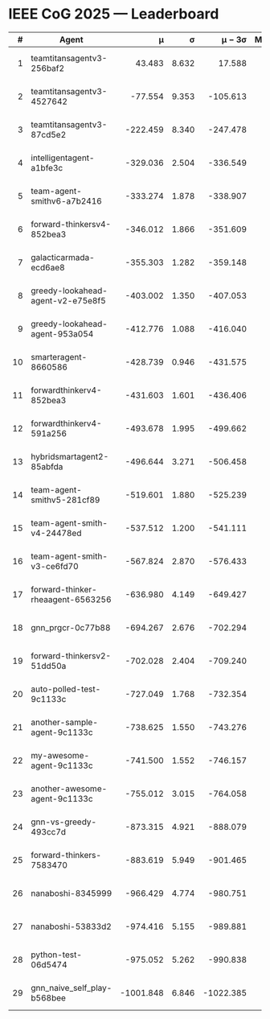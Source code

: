 # IEEE CoG 2025 — Leaderboard

| # | Agent | μ | σ | μ − 3σ | Matches | Updated |
|---:|---|---:|---:|---:|---:|---|
| 1 | teamtitansagentv3-256baf2 | 43.483 | 8.632 | 17.588 | 19996 | 2025-08-24 18:45 |
| 2 | teamtitansagentv3-4527642 | -77.554 | 9.353 | -105.613 | 19730 | 2025-08-24 18:45 |
| 3 | teamtitansagentv3-87cd5e2 | -222.459 | 8.340 | -247.478 | 20786 | 2025-08-24 18:45 |
| 4 | intelligentagent-a1bfe3c | -329.036 | 2.504 | -336.549 | 16591 | 2025-08-24 18:45 |
| 5 | team-agent-smithv6-a7b2416 | -333.274 | 1.878 | -338.907 | 19580 | 2025-08-24 18:45 |
| 6 | forward-thinkersv4-852bea3 | -346.012 | 1.866 | -351.609 | 15810 | 2025-08-24 18:45 |
| 7 | galacticarmada-ecd6ae8 | -355.303 | 1.282 | -359.148 | 18460 | 2025-08-24 18:45 |
| 8 | greedy-lookahead-agent-v2-e75e8f5 | -403.002 | 1.350 | -407.053 | 20160 | 2025-08-24 18:45 |
| 9 | greedy-lookahead-agent-953a054 | -412.776 | 1.088 | -416.040 | 18200 | 2025-08-24 18:45 |
| 10 | smarteragent-8660586 | -428.739 | 0.946 | -431.575 | 16392 | 2025-08-24 18:45 |
| 11 | forwardthinkerv4-852bea3 | -431.603 | 1.601 | -436.406 | 16397 | 2025-08-24 18:45 |
| 12 | forwardthinkerv4-591a256 | -493.678 | 1.995 | -499.662 | 16197 | 2025-08-24 18:45 |
| 13 | hybridsmartagent2-85abfda | -496.644 | 3.271 | -506.458 | 16371 | 2025-08-24 18:45 |
| 14 | team-agent-smithv5-281cf89 | -519.601 | 1.880 | -525.239 | 19020 | 2025-08-24 18:45 |
| 15 | team-agent-smith-v4-24478ed | -537.512 | 1.200 | -541.111 | 19916 | 2025-08-24 18:45 |
| 16 | team-agent-smith-v3-ce6fd70 | -567.824 | 2.870 | -576.433 | 20336 | 2025-08-24 18:45 |
| 17 | forward-thinker-rheaagent-6563256 | -636.980 | 4.149 | -649.427 | 18448 | 2025-08-24 18:45 |
| 18 | gnn_prgcr-0c77b88 | -694.267 | 2.676 | -702.294 | 17260 | 2025-08-24 18:45 |
| 19 | forward-thinkersv2-51dd50a | -702.028 | 2.404 | -709.240 | 19028 | 2025-08-24 18:45 |
| 20 | auto-polled-test-9c1133c | -727.049 | 1.768 | -732.354 | 20180 | 2025-08-24 18:45 |
| 21 | another-sample-agent-9c1133c | -738.625 | 1.550 | -743.276 | 19700 | 2025-08-24 18:45 |
| 22 | my-awesome-agent-9c1133c | -741.500 | 1.552 | -746.157 | 19720 | 2025-08-24 18:45 |
| 23 | another-awesome-agent-9c1133c | -755.012 | 3.015 | -764.058 | 21100 | 2025-08-24 18:45 |
| 24 | gnn-vs-greedy-493cc7d | -873.315 | 4.921 | -888.079 | 15260 | 2025-08-24 18:45 |
| 25 | forward-thinkers-7583470 | -883.619 | 5.949 | -901.465 | 18140 | 2025-08-24 18:45 |
| 26 | nanaboshi-8345999 | -966.429 | 4.774 | -980.751 | 15930 | 2025-08-24 18:45 |
| 27 | nanaboshi-53833d2 | -974.416 | 5.155 | -989.881 | 15280 | 2025-08-24 18:45 |
| 28 | python-test-06d5474 | -975.052 | 5.262 | -990.838 | 15710 | 2025-08-24 18:45 |
| 29 | gnn_naive_self_play-b568bee | -1001.848 | 6.846 | -1022.385 | 15700 | 2025-08-24 18:45 |
